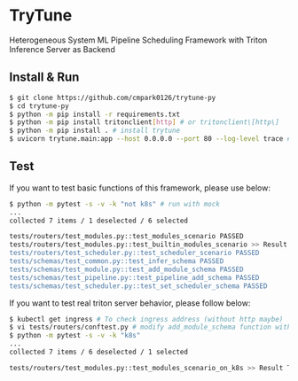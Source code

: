 # TryTune

Heterogeneous System ML Pipeline Scheduling Framework with Triton Inference Server as Backend

## Install & Run
```bash
$ git clone https://github.com/cmpark0126/trytune-py
$ cd trytune-py
$ python -m pip install -r requirements.txt
$ python -m pip install tritonclient[http] # or tritonclient\[http\]
$ python -m pip install . # install trytune
$ uvicorn trytune.main:app --host 0.0.0.0 --port 80 --log-level trace # --reload if necessary
```

## Test
If you want to test basic functions of this framework, please use below:
```bash
$ python -m pytest -s -v -k "not k8s" # run with mock
...
collected 7 items / 1 deselected / 6 selected

tests/routers/test_modules.py::test_modules_scenario PASSED
tests/routers/test_modules.py::test_builtin_modules_scenario >> Result is visualized at ./assets/FudanPed00054_result.png << PASSED
tests/routers/test_scheduler.py::test_scheduler_scenario PASSED
tests/schemas/test_common.py::test_infer_schema PASSED
tests/schemas/test_module.py::test_add_module_schema PASSED
tests/schemas/test_pipeline.py::test_pipeline_add_schema PASSED
tests/schemas/test_scheduler.py::test_set_scheduler_schema PASSED
```

If you want to test real triton server behavior, please follow below:
```bash
$ kubectl get ingress # To check ingress address (without http maybe)
$ vi tests/routers/conftest.py # modify add_module_schema function with appropriate value
$ python -m pytest -s -v -k "k8s"
...
collected 7 items / 6 deselected / 1 selected 

tests/routers/test_modules.py::test_modules_scenario_on_k8s >> Result Top 5: [ 90: 12.474466323852539 92: 11.525705337524414 14: 9.660507202148438 136: 8.406360626220703 11: 8.220252990722656 ] << PASSED
```
